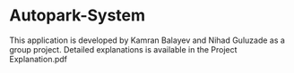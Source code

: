 # Autopark-System
This application is developed by Kamran Balayev and Nihad Guluzade as a group project. Detailed explanations is available in the Project Explanation.pdf
